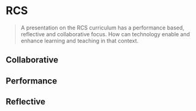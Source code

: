 # RCS
> A presentation on the RCS curriculum has a performance based, reflective and collaborative focus.  How can technology enable and enhance learning and teaching in that context.
## Collaborative

## Performance 

## Reflective

